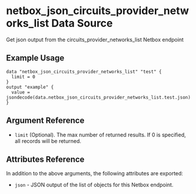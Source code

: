 # netbox\_json\_circuits\_provider\_networks\_list Data Source

Get json output from the circuits_provider_networks_list Netbox endpoint

## Example Usage

```hcl
data "netbox_json_circuits_provider_networks_list" "test" {
  limit = 0
}
output "example" {
  value = jsondecode(data.netbox_json_circuits_provider_networks_list.test.json)
}
```

## Argument Reference

* ``limit`` (Optional). The max number of returned results. If 0 is specified, all records will be returned.

## Attributes Reference

In addition to the above arguments, the following attributes are exported:
* ``json`` - JSON output of the list of objects for this Netbox endpoint.

